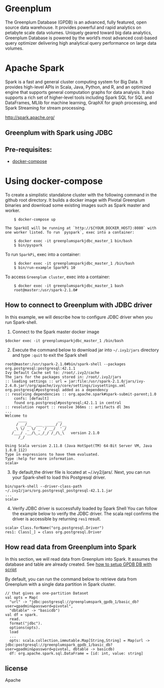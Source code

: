 # Greenplum
The Greenplum Database (GPDB) is an advanced, fully featured, open source data warehouse. It provides powerful and rapid analytics on petabyte scale data volumes. Uniquely geared toward big data analytics, Greenplum Database is powered by the world’s most advanced cost-based query optimizer delivering high analytical query performance on large data volumes.

# Apache Spark

Spark is a fast and general cluster computing system for Big Data. It provides
high-level APIs in Scala, Java, Python, and R, and an optimized engine that
supports general computation graphs for data analysis. It also supports a
rich set of higher-level tools including Spark SQL for SQL and DataFrames,
MLlib for machine learning, GraphX for graph processing,
and Spark Streaming for stream processing.

<http://spark.apache.org/>

## Greenplum with Spark using JDBC
## Pre-requisites:
- [docker-compose](http://docs.docker.com/compose)


# Using docker-compose
To create a simplistic standalone cluster with the following command in the github root directory.
It builds a docker image with Pivotal Greenplum binaries and download some existing images such as Spark master and worker.
```
    $ docker-compose up
```

    The SparkUI will be running at `http://${YOUR_DOCKER_HOST}:8080` with one worker listed. To run `pyspark`, exec into a container:
```
    $ docker exec -it greenplumsparkjdbc_master_1 bin/bash
    $ bin/pyspark
```
To run `SparkPi`, exec into a container:
```
    $ docker exec -it greenplumsparkjdbc_master_1 /bin/bash
    $ bin/run-example SparkPi 10
```

To access `Greenplum cluster`, exec into a container:
```
    $ docker exec -it greenplumsparkjdbc_master_1 bash
    root@master:/usr/spark-2.1.0#
```

##  How to connect to Greenplum with JDBC driver
In this example, we will describe how to configure JDBC driver when you run Spark-shell.

1. Connect to the Spark master docker image
```
$docker exec -it greenplumsparkjdbc_master_1 /bin/bash
```
2. Execute the command below to download jar into `~/.ivy2/jars` directory and type `:quit` to exit the Spark shell
```
root@master:/usr/spark-2.1.0#bin/spark-shell --packages org.postgresql:postgresql:42.1.1
Ivy Default Cache set to: /root/.ivy2/cache
The jars for the packages stored in: /root/.ivy2/jars
:: loading settings :: url = jar:file:/usr/spark-2.1.0/jars/ivy-2.4.0.jar!/org/apache/ivy/core/settings/ivysettings.xml
org.postgresql#postgresql added as a dependency
:: resolving dependencies :: org.apache.spark#spark-submit-parent;1.0
	confs: [default]
	found org.postgresql#postgresql;42.1.1 in central
:: resolution report :: resolve 366ms :: artifacts dl 3ms
...
Welcome to
      ____              __
     / __/__  ___ _____/ /__
    _\ \/ _ \/ _ `/ __/  '_/
   /___/ .__/\_,_/_/ /_/\_\   version 2.1.0
      /_/

Using Scala version 2.11.8 (Java HotSpot(TM) 64-Bit Server VM, Java 1.8.0_112)
Type in expressions to have them evaluated.
Type :help for more information.
scala>
```

3. By default,the driver file is located at ~/.ivy2/jars/. Next, you can run your Spark-shell to load this Postgresql driver.
```
bin/spark-shell --driver-class-path ~/.ivy2/jars/org.postgresql_postgresql-42.1.1.jar
...
scala>
```

4. Verify JDBC driver is successfully loaded by Spark Shell
You can follow the example below to verify the JDBC driver. The scala repl confirms the driver is accessible by returning `res1` result.
```
scala> Class.forName("org.postgresql.Driver")
res1: Class[_] = class org.postgresql.Driver
```

## How read data from Greenplum into Spark
In this section, we will read data from Greenplum into Spark. It assumes the database and table are already created. See [how to setup GPDB DB with script](README_DB.md)

By default, you can run the command below to retrieve data from Greenplum with a single data partition in Spark cluster.
```
// that gives an one-partition Dataset
val opts = Map(
  "url" -> "jdbc:postgresql://greenplumspark_gpdb_1/basic_db?user=gpadmin&password=pivotal",
  "dbtable" -> "basicdb")
val df = spark.
  read.
  format("jdbc").
  options(opts).
  load
  ...
  opts: scala.collection.immutable.Map[String,String] = Map(url -> jdbc:postgresql://greenplumspark_gpdb_1/basic_db?user=gpadmin&password=pivotal, dbtable -> basicdb)
  df: org.apache.spark.sql.DataFrame = [id: int, value: string]
  ```

## license
Apache
